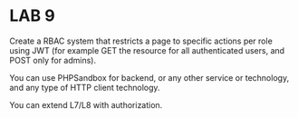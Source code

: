 # LAB 9

Create a RBAC system that restricts a page to specific actions per role using JWT (for example GET the resource for all authenticated users, and POST only for admins).

You can use PHPSandbox for backend, or any other service or technology, and any type of HTTP client technology.

You can extend L7/L8 with authorization.